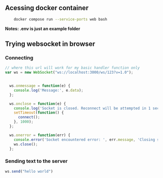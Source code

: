 ## Acessing docker container 

```bash
    docker compose run --service-ports web bash
```

**Notes: .env is just an example folder**

## Trying websocket in browser

### Connecting

```js
// where this url will work for my basic handler function only
var ws = new WebSocket("ws://localhost:3000/ws/123?v=1.0");
 

  ws.onmessage = function(e) {
    console.log('Message:', e.data);
  };

  ws.onclose = function(e) {
    console.log('Socket is closed. Reconnect will be attempted in 1 second.', e.reason);
    setTimeout(function() {
      connect();
    }, 1000);
  };

  ws.onerror = function(err) {
    console.error('Socket encountered error: ', err.message, 'Closing socket');
    ws.close();
  };

```

### Sending text to the server

```js
ws.send("hello world")
```
